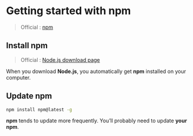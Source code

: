 # Getting started with npm
> Official : [npm](https://www.npmjs.com/get-npm)

## Install npm
> Official : [Node.js download page](https://nodejs.org/en/download/)

When you download **Node.js**, you automatically get **npm** installed on your computer.

## Update npm
```bash
npm install npm@latest -g
```

**npm** tends to update more frequently.
You’ll probably need to update **your npm**. 